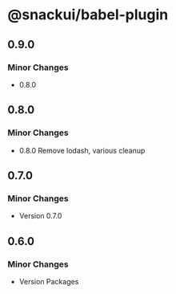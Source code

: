 # @snackui/babel-plugin

## 0.9.0

### Minor Changes

- 0.8.0

## 0.8.0

### Minor Changes

- 0.8.0 Remove lodash, various cleanup

## 0.7.0

### Minor Changes

- Version 0.7.0

## 0.6.0

### Minor Changes

- Version Packages
